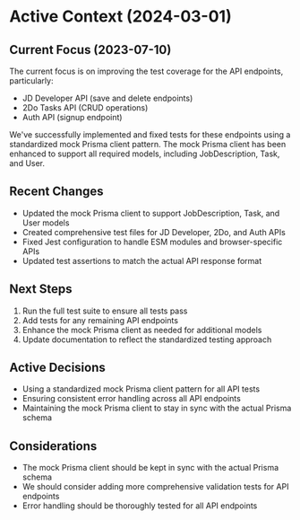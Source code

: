 # Active Context (2024-03-01)

## Current Focus (2023-07-10)

The current focus is on improving the test coverage for the API endpoints, particularly:

- JD Developer API (save and delete endpoints)
- 2Do Tasks API (CRUD operations)
- Auth API (signup endpoint)

We've successfully implemented and fixed tests for these endpoints using a standardized mock Prisma client pattern. The mock Prisma client has been enhanced to support all required models, including JobDescription, Task, and User.

## Recent Changes

- Updated the mock Prisma client to support JobDescription, Task, and User models
- Created comprehensive test files for JD Developer, 2Do, and Auth APIs
- Fixed Jest configuration to handle ESM modules and browser-specific APIs
- Updated test assertions to match the actual API response format

## Next Steps

1. Run the full test suite to ensure all tests pass
2. Add tests for any remaining API endpoints
3. Enhance the mock Prisma client as needed for additional models
4. Update documentation to reflect the standardized testing approach

## Active Decisions

- Using a standardized mock Prisma client pattern for all API tests
- Ensuring consistent error handling across all API endpoints
- Maintaining the mock Prisma client to stay in sync with the actual Prisma schema

## Considerations

- The mock Prisma client should be kept in sync with the actual Prisma schema
- We should consider adding more comprehensive validation tests for API endpoints
- Error handling should be thoroughly tested for all API endpoints

